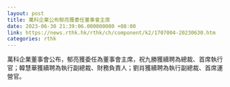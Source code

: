 ```yaml
---
layout: post
title: 萬科企業公布郁亮獲委任董事會主席
date: 2023-06-30 21:39:06.000000000 +08:00
link: https://news.rthk.hk/rthk/ch/component/k2/1707004-20230630.htm
categories: rthk
---
```


萬科企業董事會公布，郁亮獲委任為董事會主席，祝九勝獲續聘為總裁、首席執行官；韓慧華獲續聘為執行副總裁、財務負責人；劉肖獲續聘為執行副總裁、首席運營官。
